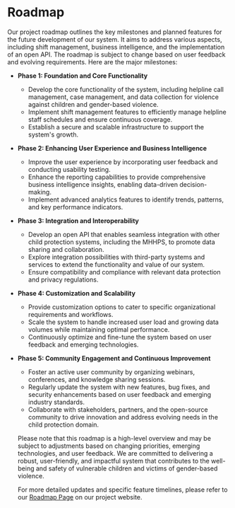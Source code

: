 # Roadmap
Our project roadmap outlines the key milestones and planned features for the future development of our system. It aims to address various aspects, including shift management, business intelligence, and the implementation of an open API. The roadmap is subject to change based on user feedback and evolving requirements. Here are the major milestones:

- **Phase 1: Foundation and Core Functionality**

    - Develop the core functionality of the system, including helpline call management, case management, and data collection for violence against children and gender-based violence.
    - Implement shift management features to efficiently manage helpline staff schedules and ensure continuous coverage.
    - Establish a secure and scalable infrastructure to support the system's growth.

- **Phase 2: Enhancing User Experience and Business Intelligence**

    - Improve the user experience by incorporating user feedback and conducting usability testing.
    - Enhance the reporting capabilities to provide comprehensive business intelligence insights, enabling data-driven decision-making.
    - Implement advanced analytics features to identify trends, patterns, and key performance indicators.

- **Phase 3: Integration and Interoperability**

    - Develop an open API that enables seamless integration with other child protection systems, including the MHHPS, to promote data sharing and collaboration.
    - Explore integration possibilities with third-party systems and services to extend the functionality and value of our system.
    - Ensure compatibility and compliance with relevant data protection and privacy regulations.

- **Phase 4: Customization and Scalability**

    - Provide customization options to cater to specific organizational requirements and workflows.
    - Scale the system to handle increased user load and growing data volumes while maintaining optimal performance.
    - Continuously optimize and fine-tune the system based on user feedback and emerging technologies.
    
- **Phase 5: Community Engagement and Continuous Improvement**

    - Foster an active user community by organizing webinars, conferences, and knowledge sharing sessions.
    - Regularly update the system with new features, bug fixes, and security enhancements based on user feedback and emerging industry standards.
    - Collaborate with stakeholders, partners, and the open-source community to drive innovation and address evolving needs in the child protection domain.

    Please note that this roadmap is a high-level overview and may be subject to adjustments based on changing priorities, emerging technologies, and user feedback. We are committed to delivering a robust, user-friendly, and impactful system that contributes to the well-being and safety of vulnerable children and victims of gender-based violence.

    For more detailed updates and specific feature timelines, please refer to our [Roadmap Page](https://github.com/openchlsystem/OpenCHS-helpline/blob/main/07_Guides/roadmap.md) on our project website.